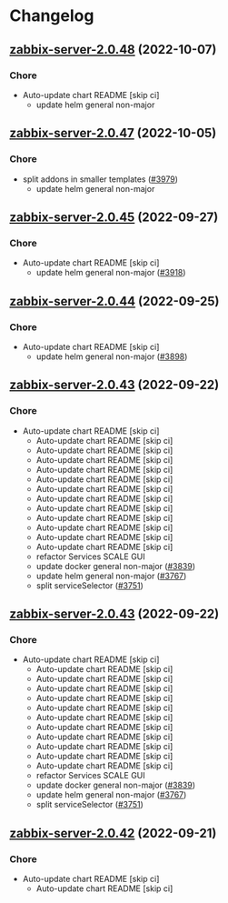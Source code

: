 # Changelog



## [zabbix-server-2.0.48](https://github.com/truecharts/charts/compare/zabbix-server-2.0.47...zabbix-server-2.0.48) (2022-10-07)

### Chore

- Auto-update chart README [skip ci]
  - update helm general non-major




## [zabbix-server-2.0.47](https://github.com/truecharts/charts/compare/zabbix-server-2.0.46...zabbix-server-2.0.47) (2022-10-05)

### Chore

- split addons in smaller templates ([#3979](https://github.com/truecharts/charts/issues/3979))
  - update helm general non-major




## [zabbix-server-2.0.45](https://github.com/truecharts/charts/compare/zabbix-server-2.0.44...zabbix-server-2.0.45) (2022-09-27)

### Chore

- Auto-update chart README [skip ci]
  - update helm general non-major ([#3918](https://github.com/truecharts/charts/issues/3918))




## [zabbix-server-2.0.44](https://github.com/truecharts/charts/compare/zabbix-server-2.0.43...zabbix-server-2.0.44) (2022-09-25)

### Chore

- Auto-update chart README [skip ci]
  - update helm general non-major ([#3898](https://github.com/truecharts/charts/issues/3898))




## [zabbix-server-2.0.43](https://github.com/truecharts/charts/compare/zabbix-server-2.0.41...zabbix-server-2.0.43) (2022-09-22)

### Chore

- Auto-update chart README [skip ci]
  - Auto-update chart README [skip ci]
  - Auto-update chart README [skip ci]
  - Auto-update chart README [skip ci]
  - Auto-update chart README [skip ci]
  - Auto-update chart README [skip ci]
  - Auto-update chart README [skip ci]
  - Auto-update chart README [skip ci]
  - Auto-update chart README [skip ci]
  - Auto-update chart README [skip ci]
  - Auto-update chart README [skip ci]
  - Auto-update chart README [skip ci]
  - Auto-update chart README [skip ci]
  - refactor Services SCALE GUI
  - update docker general non-major ([#3839](https://github.com/truecharts/charts/issues/3839))
  - update helm general non-major ([#3767](https://github.com/truecharts/charts/issues/3767))
  - split serviceSelector ([#3751](https://github.com/truecharts/charts/issues/3751))




## [zabbix-server-2.0.43](https://github.com/truecharts/charts/compare/zabbix-server-2.0.41...zabbix-server-2.0.43) (2022-09-22)

### Chore

- Auto-update chart README [skip ci]
  - Auto-update chart README [skip ci]
  - Auto-update chart README [skip ci]
  - Auto-update chart README [skip ci]
  - Auto-update chart README [skip ci]
  - Auto-update chart README [skip ci]
  - Auto-update chart README [skip ci]
  - Auto-update chart README [skip ci]
  - Auto-update chart README [skip ci]
  - Auto-update chart README [skip ci]
  - Auto-update chart README [skip ci]
  - Auto-update chart README [skip ci]
  - refactor Services SCALE GUI
  - update docker general non-major ([#3839](https://github.com/truecharts/charts/issues/3839))
  - update helm general non-major ([#3767](https://github.com/truecharts/charts/issues/3767))
  - split serviceSelector ([#3751](https://github.com/truecharts/charts/issues/3751))




## [zabbix-server-2.0.42](https://github.com/truecharts/charts/compare/zabbix-server-2.0.41...zabbix-server-2.0.42) (2022-09-21)

### Chore

- Auto-update chart README [skip ci]
  - Auto-update chart README [skip ci]
